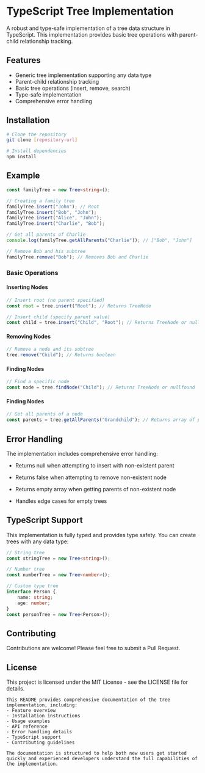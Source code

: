# TypeScript Tree Implementation

A robust and type-safe implementation of a tree data structure in TypeScript. This implementation provides basic tree operations with parent-child relationship tracking.

## Features

- Generic tree implementation supporting any data type
- Parent-child relationship tracking
- Basic tree operations (insert, remove, search)
- Type-safe implementation
- Comprehensive error handling

## Installation

```bash
# Clone the repository
git clone [repository-url]

# Install dependencies
npm install
```

## Example

```typescript
const familyTree = new Tree<string>();

// Creating a family tree
familyTree.insert("John"); // Root
familyTree.insert("Bob", "John");
familyTree.insert("Alice", "John");
familyTree.insert("Charlie", "Bob");

// Get all parents of Charlie
console.log(familyTree.getAllParents("Charlie")); // ["Bob", "John"]

// Remove Bob and his subtree
familyTree.remove("Bob"); // Removes Bob and Charlie
```

### Basic Operations

#### Inserting Nodes

```typescript
// Insert root (no parent specified)
const root = tree.insert("Root"); // Returns TreeNode

// Insert child (specify parent value)
const child = tree.insert("Child", "Root"); // Returns TreeNode or null if parent not found
```

#### Removing Nodes

```typescript
// Remove a node and its subtree
tree.remove("Child"); // Returns boolean
```

#### Finding Nodes

```typescript
// Find a specific node
const node = tree.findNode("Child"); // Returns TreeNode or nullfound
```

#### Finding Nodes

```typescript
// Get all parents of a node
const parents = tree.getAllParents("Grandchild"); // Returns array of parent values

```

## Error Handling
The implementation includes comprehensive error handling:

* Returns null when attempting to insert with non-existent parent

* Returns false when attempting to remove non-existent node

* Returns empty array when getting parents of non-existent node

* Handles edge cases for empty trees


## TypeScript Support
This implementation is fully typed and provides type safety. You can create trees with any data type:


```typescript
// String tree
const stringTree = new Tree<string>();

// Number tree
const numberTree = new Tree<number>();

// Custom type tree
interface Person {
    name: string;
    age: number;
}
const personTree = new Tree<Person>();
```

## Contributing
Contributions are welcome! Please feel free to submit a Pull Request.

## License
This project is licensed under the MIT License - see the LICENSE file for details.

```text
This README provides comprehensive documentation of the tree implementation, including:
- Feature overview
- Installation instructions
- Usage examples
- API reference
- Error handling details
- TypeScript support
- Contributing guidelines

The documentation is structured to help both new users get started quickly and experienced developers understand the full capabilities of the implementation.
```